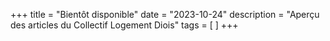 +++
title = "Bientôt disponible"
date = "2023-10-24"
description = "Aperçu des articles du Collectif Logement Diois"
tags = [
]
+++
